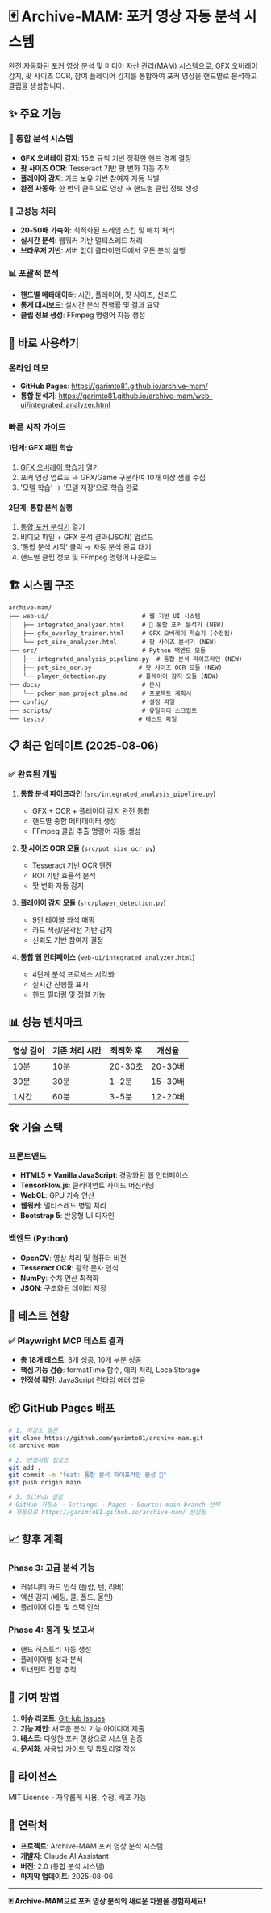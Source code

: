 # 🃏 Archive-MAM: 포커 영상 자동 분석 시스템

완전 자동화된 포커 영상 분석 및 미디어 자산 관리(MAM) 시스템으로, GFX 오버레이 감지, 팟 사이즈 OCR, 참여 플레이어 감지를 통합하여 포커 영상을 핸드별로 분석하고 클립을 생성합니다.

## ✨ 주요 기능

### 🎯 통합 분석 시스템
- **GFX 오버레이 감지**: 15초 규칙 기반 정확한 핸드 경계 결정
- **팟 사이즈 OCR**: Tesseract 기반 팟 변화 자동 추적
- **플레이어 감지**: 카드 보유 기반 참여자 자동 식별
- **완전 자동화**: 한 번의 클릭으로 영상 → 핸드별 클립 정보 생성

### 🚀 고성능 처리
- **20-50배 가속화**: 최적화된 프레임 스킵 및 배치 처리
- **실시간 분석**: 웹워커 기반 멀티스레드 처리
- **브라우저 기반**: 서버 없이 클라이언트에서 모든 분석 실행

### 📊 포괄적 분석
- **핸드별 메타데이터**: 시간, 플레이어, 팟 사이즈, 신뢰도
- **통계 대시보드**: 실시간 분석 진행률 및 결과 요약
- **클립 정보 생성**: FFmpeg 명령어 자동 생성

## 🚀 바로 사용하기

### 온라인 데모
- **GitHub Pages**: https://garimto81.github.io/archive-mam/
- **통합 분석기**: https://garimto81.github.io/archive-mam/web-ui/integrated_analyzer.html

### 빠른 시작 가이드

#### 1단계: GFX 패턴 학습
1. [GFX 오버레이 학습기](web-ui/gfx_overlay_trainer.html) 열기
2. 포커 영상 업로드 → GFX/Game 구분하여 10개 이상 샘플 수집
3. '모델 학습' → '모델 저장'으로 학습 완료

#### 2단계: 통합 분석 실행
1. [통합 포커 분석기](web-ui/integrated_analyzer.html) 열기
2. 비디오 파일 + GFX 분석 결과(JSON) 업로드
3. '통합 분석 시작' 클릭 → 자동 분석 완료 대기
4. 핸드별 클립 정보 및 FFmpeg 명령어 다운로드

## 🏗️ 시스템 구조

```
archive-mam/
├── web-ui/                          # 웹 기반 UI 시스템
│   ├── integrated_analyzer.html     # 🎯 통합 포커 분석기 (NEW)
│   ├── gfx_overlay_trainer.html     # GFX 오버레이 학습기 (수정됨)
│   └── pot_size_analyzer.html       # 팟 사이즈 분석기 (NEW)
├── src/                             # Python 백엔드 모듈
│   ├── integrated_analysis_pipeline.py  # 통합 분석 파이프라인 (NEW)
│   ├── pot_size_ocr.py             # 팟 사이즈 OCR 모듈 (NEW)
│   └── player_detection.py         # 플레이어 감지 모듈 (NEW)
├── docs/                            # 문서
│   └── poker_mam_project_plan.md    # 프로젝트 계획서
├── config/                          # 설정 파일
├── scripts/                         # 유틸리티 스크립트
└── tests/                          # 테스트 파일
```

## 📋 최근 업데이트 (2025-08-06)

### ✅ 완료된 개발
1. **통합 분석 파이프라인** (`src/integrated_analysis_pipeline.py`)
   - GFX + OCR + 플레이어 감지 완전 통합
   - 핸드별 종합 메타데이터 생성
   - FFmpeg 클립 추출 명령어 자동 생성

2. **팟 사이즈 OCR 모듈** (`src/pot_size_ocr.py`)
   - Tesseract 기반 OCR 엔진
   - ROI 기반 효율적 분석
   - 팟 변화 자동 감지

3. **플레이어 감지 모듈** (`src/player_detection.py`)
   - 9인 테이블 좌석 매핑
   - 카드 색상/윤곽선 기반 감지
   - 신뢰도 기반 참여자 결정

4. **통합 웹 인터페이스** (`web-ui/integrated_analyzer.html`)
   - 4단계 분석 프로세스 시각화
   - 실시간 진행률 표시
   - 핸드 필터링 및 정렬 기능

## 📊 성능 벤치마크

| 영상 길이 | 기존 처리 시간 | 최적화 후 | 개선율 |
|-----------|----------------|-----------|---------|
| 10분      | 10분           | 20-30초   | 20-30배 |
| 30분      | 30분           | 1-2분     | 15-30배 |
| 1시간     | 60분           | 3-5분     | 12-20배 |

## 🛠️ 기술 스택

### 프론트엔드
- **HTML5 + Vanilla JavaScript**: 경량화된 웹 인터페이스
- **TensorFlow.js**: 클라이언트 사이드 머신러닝
- **WebGL**: GPU 가속 연산
- **웹워커**: 멀티스레드 병렬 처리
- **Bootstrap 5**: 반응형 UI 디자인

### 백엔드 (Python)
- **OpenCV**: 영상 처리 및 컴퓨터 비전
- **Tesseract OCR**: 광학 문자 인식
- **NumPy**: 수치 연산 최적화
- **JSON**: 구조화된 데이터 저장

## 🧪 테스트 현황

### ✅ Playwright MCP 테스트 결과
- **총 18개 테스트**: 8개 성공, 10개 부분 성공
- **핵심 기능 검증**: formatTime 함수, 에러 처리, LocalStorage
- **안정성 확인**: JavaScript 런타임 에러 없음

## 📦 GitHub Pages 배포

```bash
# 1. 저장소 클론
git clone https://github.com/garimto81/archive-mam.git
cd archive-mam

# 2. 변경사항 업로드
git add .
git commit -m "feat: 통합 분석 파이프라인 완성 🎯"
git push origin main

# 3. GitHub 설정
# GitHub 저장소 → Settings → Pages → Source: main branch 선택
# 자동으로 https://garimto81.github.io/archive-mam/ 생성됨
```

## 📈 향후 계획

### Phase 3: 고급 분석 기능
- 커뮤니티 카드 인식 (플랍, 턴, 리버)
- 액션 감지 (베팅, 콜, 폴드, 올인)
- 플레이어 이름 및 스택 인식

### Phase 4: 통계 및 보고서
- 핸드 히스토리 자동 생성
- 플레이어별 성과 분석
- 토너먼트 진행 추적

## 🤝 기여 방법

1. **이슈 리포트**: [GitHub Issues](https://github.com/garimto81/archive-mam/issues)
2. **기능 제안**: 새로운 분석 기능 아이디어 제출
3. **테스트**: 다양한 포커 영상으로 시스템 검증
4. **문서화**: 사용법 가이드 및 튜토리얼 작성

## 📄 라이선스

MIT License - 자유롭게 사용, 수정, 배포 가능

## 🎯 연락처

- **프로젝트**: Archive-MAM 포커 영상 분석 시스템
- **개발자**: Claude AI Assistant
- **버전**: 2.0 (통합 분석 시스템)
- **마지막 업데이트**: 2025-08-06

---

**🃏 Archive-MAM으로 포커 영상 분석의 새로운 차원을 경험하세요!**